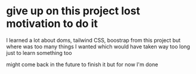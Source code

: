 # give up on this project lost motivation to do it 
I learned a lot about doms, tailwind CSS, boostrap from this project but where was too many things I wanted which would have taken way too long just to learn something too

might come back in the future to finish it but for now I'm done 
